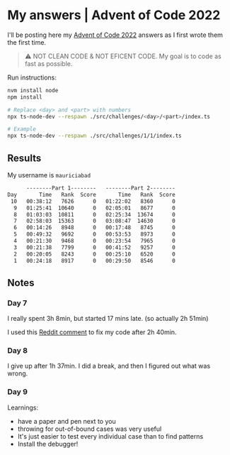 # My answers | Advent of Code 2022

I'll be posting here my [Advent of Code 2022](https://adventofcode.com/2022) answers as I first wrote them the first time.

> :warning: NOT CLEAN CODE & NOT EFICENT CODE. My goal is to code as fast as possible.

Run instructions:

```zsh
nvm install node
npm install

# Replace <day> and <part> with numbers
npx ts-node-dev --respawn ./src/challenges/<day>/<part>/index.ts

# Example
npx ts-node-dev --respawn ./src/challenges/1/1/index.ts
```

## Results

My username is `mauriciabad`

```txt
      --------Part 1--------   --------Part 2--------
Day       Time   Rank  Score       Time   Rank  Score
 10   00:38:12   7626      0   01:22:02   8360      0
  9   01:25:41  10640      0   02:05:01   8677      0
  8   01:03:03  10811      0   02:25:34  13674      0
  7   02:58:03  15363      0   03:08:47  14630      0
  6   00:14:26   8948      0   00:17:48   8745      0
  5   00:49:32   9692      0   00:53:53   8973      0
  4   00:21:30   9468      0   00:23:54   7965      0
  3   00:21:38   7799      0   00:41:52   9257      0
  2   00:20:05   8243      0   00:25:10   6520      0
  1   00:24:18   8917      0   00:29:50   8546      0
```

## Notes

### Day 7

I really spent 3h 8min, but started 17 mins late. (so actually 2h 51min)

I used this [Reddit comment](https://www.reddit.com/r/adventofcode/comments/zeu8qq/comment/iz8jj7j/?utm_source=share&utm_medium=web2x&context=3) to fix my code after 2h 40min.

### Day 8

I give up after 1h 37min. I did a break, and then I figured out what was wrong.

### Day 9

Learnings:

- have a paper and pen next to you
- throwing for out-of-bound cases was very useful
- It's just easier to test every individual case than to find patterns
- Install the debugger!
